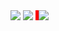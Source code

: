 <img src="https://github-readme-stats.vercel.app/api?username=Elijah629&count_private=true&show_icons=true&title_color=c9d1d9&text_color=c9d1d9&icon_color=c9d1d9&hide_border=true&bg_color=0d1117&locale=en&include_all_commits=true"/>

<img src="data:image/svg+xml,data:image/svg+xml,%3Csvg%20width%3D%223%22%20height%3D%22200%22%3E%3Cpath%20fill%3D%22red%22%20d%3D%22M0%200H3V200H0z%22%2F%3E%3C%2Fsvg%3E"/>

<img style="border-left: thick solid #ff0000;" src="https://github-readme-stats.vercel.app/api/top-langs?username=Elijah629&langs_count=10&layout=compact&title_color=c9d1d9&text_color=c9d1d9&icon_color=c9d1d9&hide_border=true&bg_color=0d1117&locale=en"/>
